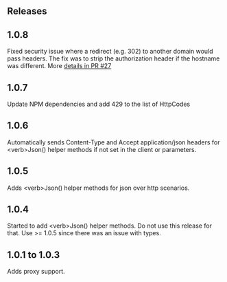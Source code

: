 ## Releases

## 1.0.8
Fixed security issue where a redirect (e.g. 302) to another domain would pass headers.  The fix was to strip the authorization header if the hostname was different.  More [details in PR #27](https://github.com/actions/http-client/pull/27)

## 1.0.7
Update NPM dependencies and add 429 to the list of HttpCodes

## 1.0.6
Automatically sends Content-Type and Accept application/json headers for \<verb>Json() helper methods if not set in the client or parameters.

## 1.0.5
Adds \<verb>Json() helper methods for json over http scenarios.

## 1.0.4
Started to add \<verb>Json() helper methods.  Do not use this release for that.  Use >= 1.0.5 since there was an issue with types.

## 1.0.1 to 1.0.3
Adds proxy support.
